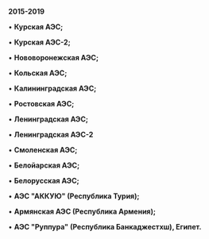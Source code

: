 **2015-2019**

• **Курская АЭС;**
<br/>

• **Курская АЭС-2;**
<br/>

• **Нововоронежская АЭС;**
<br/>

• **Кольская АЭС;**
<br/>

• **Калининградская АЭС;**
<br/>

• **Ростовская АЭС;**
<br/>

• **Ленинградская АЭС;**
<br/>

• **Ленинградская АЭС-2**
<br/>

• **Смоленская АЭС;**
<br/>

• **Белойарская АЭС;**
<br/>

• **Белорусская АЭС;**
<br/>

• **АЭС "АККУЮ" (Республика Турия);**
<br/>

• **Армянская АЭС (Республика Армения);**
<br/>

• **АЭС "Руппура" (Республика Банкаджестхш), Египет.**